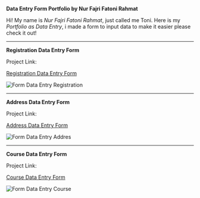 **Data Entry Form Portfolio by Nur Fajri Fatoni Rahmat**

Hi! My name is *Nur Fajri Fatoni Rahmat*, just called me Toni. Here is my *Portfolio as Data Entry*, i made a form to input data to make it easier please check it out!

---
**Registration Data Entry Form**

Project Link:

[Registration Data Entry Form](https://github.com/FatoniRahmat/Portofolio-Data-Entry-Form-in-Python/tree/main/Data%20Entry%20Form%20Email)

![Form Data Entry Registration](https://github.com/user-attachments/assets/486354f2-e216-47ae-bdc4-8367c0a457c3)



---
**Address Data Entry Form**

Project Link:

[Address Data Entry Form](https://github.com/FatoniRahmat/Portofolio-Data-Entry-Form-in-Python/blob/main/Data%20Entry%20Form%20Address.py)

![Form Data Entry Addres](https://github.com/user-attachments/assets/9a4b0f01-805d-4e54-a5a1-34fa8bc40b59)



---
**Course Data Entry Form**

Project Link:

[Course Data Entry Form](https://github.com/FatoniRahmat/Portofolio-Data-Entry-Form-in-Python/blob/main/Data%20Entry%20Form%20Course.py)

![Form Data Entry Course](https://github.com/user-attachments/assets/4289ee55-8d8b-4671-8fde-21d84ac3ece5)





